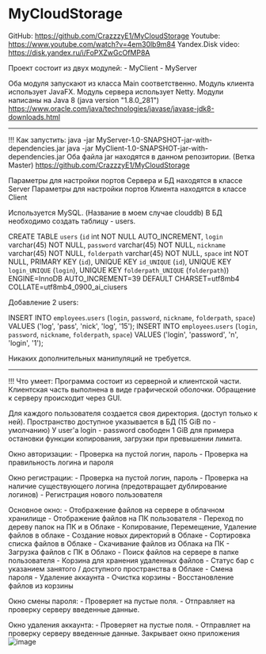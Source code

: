 # MyCloudStorage

GitHub:
https://github.com/CrazzzyE1/MyCloudStorage
Youtube:
https://www.youtube.com/watch?v=4em30lb9m84
Yandex.Disk video:
https://disk.yandex.ru/i/FoPXZwGcOfMP8A


Проект состоит из двух модулей:
	- MyClient
	- MyServer

Оба модуля запускают из класса Main соответственно.
Модуль клиента использует JavaFX.
Модуль сервера использует Netty.
Модули написаны на Java 8 (java version "1.8.0_281") 
https://www.oracle.com/java/technologies/javase/javase-jdk8-downloads.html

------------------------------------------------------------------------------------------------------------------------------
!!! Как запустить:
java -jar MyServer-1.0-SNAPSHOT-jar-with-dependencies.jar
java -jar MyClient-1.0-SNAPSHOT-jar-with-dependencies.jar
Оба файла jar находятся в данном репозитории. 
(Ветка Master)
https://github.com/CrazzzyE1/MyCloudStorage

Параметры для настройки портов Сервера и БД находятся в классе Server
Параметры для настройки портов Клиента находятся в классе Client

Используется MySQL. (Название в моем случае clouddb)
В БД необходимо создать таблицу - users.


CREATE TABLE `users` (`id` int NOT NULL AUTO_INCREMENT,
  `login` varchar(45) NOT NULL, `password` varchar(45) NOT NULL,
  `nickname` varchar(45) NOT NULL, `folderpath` varchar(45) NOT NULL, `space` int NOT NULL,
  PRIMARY KEY (`id`), UNIQUE KEY `id_UNIQUE` (`id`), UNIQUE KEY `login_UNIQUE` (`login`),
  UNIQUE KEY `folderpath_UNIQUE` (`folderpath`)) ENGINE=InnoDB AUTO_INCREMENT=39 
  DEFAULT CHARSET=utf8mb4 COLLATE=utf8mb4_0900_ai_ciusers

Добавление 2 users:

INSERT INTO `employees`.`users` (`login`, `password`, `nickname`, `folderpath`, `space`) VALUES ('log', 'pass', 'nick', 'log', '15');
INSERT INTO `employees`.`users` (`login`, `password`, `nickname`, `folderpath`, `space`) VALUES ('login', 'password', 'n', 'login', '1');

Никаких дополнительных манипуляций не требуется.

------------------------------------------------------------------------------------------------------------------------------

!!! Что умеет:
Программа состоит из серверной и клиентской части. 
Клиентская часть выполнена в виде графической оболочки.
Обращение к серверу происходит через GUI.

Для каждого пользователя создается своя директория. (доступ только к ней).
Пространство доступное указывается в БД (15 GiB по - умолчанию)
У user'a login - password свободен 1 GiB для примера остановки функции копирования, загрузки при превышении лимита.

Окно авторизации:
	- Проверка на пустой логин, пароль
	- Проверка на правильность логина и пароля

Окно регистрации:
	- Проверка на пустой логин, пароль
	- Проверка на наличие существующего логина (предотвращает дублирование логинов)
	- Регистрация нового пользователя
	
Основное окно:
	- Отображение файлов на сервере в облачном хранилище
	- Отображение файлов на ПК пользователя
	- Переход по дереву папок на ПК и в Облаке
	- Копирование, Перемещение, Удаление файлов в облаке
	- Создание новых директорий в Облаке
	- Сортировка списка файлов в Облаке
	- Скачивание файлов из Облака на ПК
	- Загрузка файлов с ПК в Облако
	- Поиск файлов на сервере в папке пользователя
	- Корзина для хранения удаленных файлов
	- Статус бар с указанием занятого / доступного пространства в Облаке
	- Смена пароля
	- Удаление аккаунта
	- Очистка корзины
	- Восстановление файлов из корзины

Окно смены пароля: 
	- Проверяет на пустые поля.
	- Отправляет на проверку серверу введенные данные.

Окно удаления аккаунта:
	- Проверяет на пустые поля.
	- Отправляет на проверку серверу введенные данные.
Закрывает окно приложения![image](https://user-images.githubusercontent.com/50019250/112650120-20998700-8e5c-11eb-8536-ba9f2540e3f2.png)
